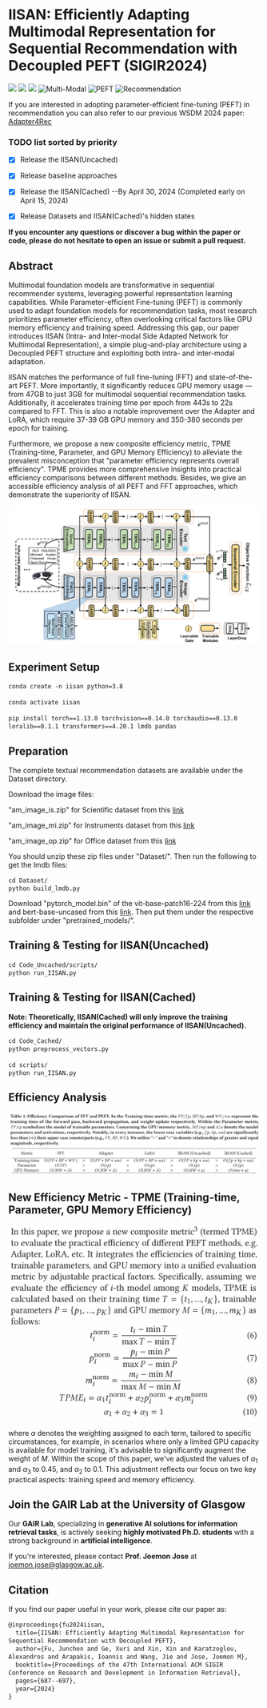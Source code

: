 # IISAN: Efficiently Adapting Multimodal Representation for Sequential Recommendation with Decoupled PEFT (SIGIR2024)
<a href="https://arxiv.org/abs/2404.02059" alt="arXiv"><img src="https://img.shields.io/badge/arXiv-2404.02059-FAA41F.svg?style=flat" /></a>
<a href="https://mp.weixin.qq.com/s/fiCiPehSmDCM8ys3-xMwQg" alt="中文博客"><img src="https://img.shields.io/badge/博客-中文-orange.svg?style=flat" /></a> 
<a href="https://zhuanlan.zhihu.com/p/696297979" alt="知乎"><img src="https://img.shields.io/badge/知乎-中文-%23002FA7.svg?style=flat" /></a> 
![Multi-Modal](https://img.shields.io/badge/Task-Multi--Modal-red) 
![PEFT](https://img.shields.io/badge/Task-PEFT-red) 
![Recommendation](https://img.shields.io/badge/Task-Recommendation-red) 

If you are interested in adopting parameter-efficient fine-tuning (PEFT) in recommendation you can also refer to our previous WSDM 2024 paper: 
[Adapter4Rec](https://github.com/westlake-repl/Adapter4Rec)

### TODO list sorted by priority
* [x] Release the IISAN(Uncached)
* [x] Release baseline approaches
* [x] Release the IISAN(Cached)
--By April 30, 2024 (Completed early on April 15, 2024)
* [x] Release Datasets and IISAN(Cached)'s hidden states

      

**If you encounter any questions or discover a bug within the paper or code, please do not hesitate to open an issue or submit a pull request.**

## Abstract
Multimodal foundation models are transformative in sequential recommender systems, leveraging powerful representation learning capabilities. While Parameter-efficient Fine-tuning (PEFT) is commonly used to adapt foundation models for recommendation tasks, most research prioritizes parameter efficiency, often overlooking critical factors like GPU memory efficiency and training speed. Addressing this gap, our paper introduces  IISAN (Intra- and Inter-modal Side Adapted Network for Multimodal Representation), a simple plug-and-play architecture using a Decoupled PEFT structure and exploiting both intra- and inter-modal adaptation. 

IISAN matches the performance of full fine-tuning (FFT) and state-of-the-art PEFT. More importantly, it significantly reduces GPU memory usage — from 47GB to just 3GB for multimodal sequential recommendation tasks.  Additionally, it accelerates training time per epoch from 443s to 22s compared to FFT. This is also a notable improvement over the Adapter and LoRA, which require 37-39 GB GPU memory and 350-380 seconds per epoch for training. 

Furthermore, we propose a new composite efficiency metric, TPME (Training-time, Parameter, and GPU Memory Efficiency) to alleviate the prevalent misconception that "parameter efficiency represents overall efficiency". TPME provides more comprehensive insights into practical efficiency comparisons between different methods. Besides, we give an accessible efficiency analysis of all PEFT and FFT approaches, which demonstrate the superiority of IISAN.

![](figs/Framework.png) 

## Experiment Setup
```
conda create -n iisan python=3.8

conda activate iisan

pip install torch==1.13.0 torchvision==0.14.0 torchaudio==0.13.0 loralib==0.1.1 transformers==4.20.1 lmdb pandas
```
## Preparation
The complete textual recommendation datasets are available under the Dataset directory. 

Download the image files:

"am_image_is.zip" for Scientific dataset from this [link](https://drive.google.com/file/d/1vXLls-2DvvkMfgiCv3nB8C29nu0NDdt3/view?usp=sharing)

"am_image_mi.zip" for Instruments dataset from this [link](https://drive.google.com/file/d/1icKbl3ltN28WDESSKOdhOA0pNWIiNxe0/view?usp=sharing)

"am_image_op.zip" for Office dataset from this [link](https://drive.google.com/file/d/1zl-RbSNwUmQicCB3w1xY9RQWN8vGg5pC/view?usp=sharing)

You should unzip these zip files under "Dataset/". Then run the following to get the lmdb files:
```
cd Dataset/
python build_lmdb.py
```
Download "pytorch_model.bin" of the vit-base-patch16-224 from this [link](https://huggingface.co/google/vit-base-patch16-224) and bert-base-uncased from this [link](https://huggingface.co/google-bert/bert-base-uncased). Then put them under the respective subfolder under "pretrained_models/".

## Training & Testing for IISAN(Uncached)
```
cd Code_Uncached/scripts/
python run_IISAN.py
```
## Training & Testing for IISAN(Cached) 
**Note: Theoretically, IISAN(Cached) will only improve the training efficiency and maintain the original performance of IISAN(Uncached).**
```
cd Code_Cached/
python preprocess_vectors.py

cd scripts/
python run_IISAN.py
```

## Efficiency Analysis
![](figs/efficiency-analysis.png) 

## New Efficiency Metric - TPME (Training-time, Parameter, GPU Memory Efficiency)
<p align="center" width="100%">
<img src="figs/efficiency-metric.png" width="500"/>
</p>

where $\alpha$ denotes the weighting assigned to each term, tailored to specific circumstances, for example, in scenarios where only a limited GPU capacity is available for model training, it's advisable to significantly augment the weight of $M$. Within the scope of this paper, we've adjusted the values of $\alpha_1$ and $\alpha_3$ to 0.45, and $\alpha_2$ to 0.1. This adjustment reflects our focus on two key practical aspects: training speed and memory efficiency.

## Join the GAIR Lab at the University of Glasgow

Our **GAIR Lab**, specializing in **generative AI solutions for information retrieval tasks**, is actively seeking **highly motivated Ph.D. students** with a strong background in **artificial intelligence**.

If you're interested, please contact **Prof. Joemon Jose** at [joemon.jose@glasgow.ac.uk](mailto:joemon.jose@glasgow.ac.uk).


## Citation
If you find our paper useful in your work, please cite our paper as:
```
@inproceedings{fu2024iisan,
  title={IISAN: Efficiently Adapting Multimodal Representation for Sequential Recommendation with Decoupled PEFT},
  author={Fu, Junchen and Ge, Xuri and Xin, Xin and Karatzoglou, Alexandros and Arapakis, Ioannis and Wang, Jie and Jose, Joemon M},
  booktitle={Proceedings of the 47th International ACM SIGIR Conference on Research and Development in Information Retrieval},
  pages={687--697},
  year={2024}
}
```

